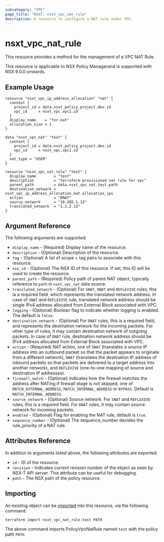 ```yaml
---
subcategory: "VPC"
page_title: "NSXT: nsxt_vpc_nat_rule"
description: A resource to configure a NAT rule under VPC.
---
```


# nsxt_vpc_nat_rule

This resource provides a method for the management of a VPC NAT Rule.

This resource is applicable to NSX Policy Managerand is supported with NSX 9.0.0 onwards.

## Example Usage

```hcl
resource "nsxt_vpc_ip_address_allocation" "nat" {
  context {
    project_id = data.nsxt_policy_project.dev.id
    vpc_id     = nsxt_vpc.vpc1.id
  }
  display_name    = "for-nat"
  allocation_size = 1
}

data "nsxt_vpc_nat" "test" {
  context {
    project_id = data.nsxt_policy_project.dev.id
    vpc_id     = nsxt_vpc.vpc1.id
  }
  nat_type = "USER"
}

resource "nsxt_vpc_nat_rule" "test" {
  display_name        = "test"
  description         = "terraform provisioned nat rule for vpc"
  parent_path         = data.nsxt_vpc_nat.test.path
  destination_network = nsxt_vpc_ip_address_allocation.nat.allocation_ips
  action              = "DNAT"
  source_network      = "10.205.1.13"
  translated_network  = "2.2.2.13"
}
```

## Argument Reference

The following arguments are supported:

* `display_name` - (Required) Display name of the resource.
* `description` - (Optional) Description of the resource.
* `tag` - (Optional) A list of scope + tag pairs to associate with this resource.
* `nsx_id` - (Optional) The NSX ID of this resource. If set, this ID will be used to create the resource.
* `parent_path` - (Required) Policy path of parent NAT object, typically reference to `path` in `nsxt_vpc_nat` data source.
* `translated_network` - (Optional) For `SNAT`, `DNAT` and `REFLEXIVE` rules, this ia a required field, which
represents the translated network address. In case of `SNAT` and `REFLEXIVE` rule, translated network address should be single IPv4 address allocated from External Block associated with VPC.
* `logging` - (Optional) Boolean flag to indicate whether logging is enabled. The default is `false`.
* `destination_network` - (Optional) For `DNAT` rules, this is a required field, and represents the destination network for the incoming packets. For other type of rules, it may contain destination network of outgoing packets. In case of `DNAT` rule, destination network address should be IPv4 address allocated from External Block associated with VPC.
* `action` - (Required) NAT action, one of `SNAT` (translates a source IP address into an outbound packet so that
the packet appears to originate from a different network), `DNAT` (translates the destination IP address of inbound packets so that packets are delivered to a target address into another network), and `REFLEXIVE` (one-to-one mapping of source and destination IP addresses).
* `firewall_match` - (Optional) Indicates how the firewall matches the address after NATing if firewall
stage is not skipped, one of `MATCH_EXTERNAL_ADDRESS`, `MATCH_INTERNAL_ADDRESS` or `BYPASS`. Default is `MATCH_INTERNAL_ADDRESS`.
* `source_network` - (Optional) Source network. For `SNAT` and `REFLEXIVE` rules, this is a required field. For `DNAT` rules, it may contain source network for incoming packets.
* `enabled` - (Optional) Flag for enabling the NAT rule, default is `true`.
* `sequence_number` - (Optional) The sequence_number decides the rule_priority of a NAT rule.

## Attributes Reference

In addition to arguments listed above, the following attributes are exported:

* `id` - ID of the resource.
* `revision` - Indicates current revision number of the object as seen by NSX-T API server. This attribute can be useful for debugging.
* `path` - The NSX path of the policy resource.

## Importing

An existing object can be [imported][docs-import] into this resource, via the following command:

[docs-import]: https://developer.hashicorp.com/terraform/cli/import

```shell
terraform import nsxt_vpc_nat_rule.test PATH
```

The above command imports PolicyVpcNatRule named `test` with the policy path `PATH`.
